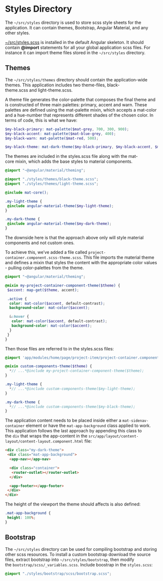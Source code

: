 # Styles Directory

The `~/src/styles` directory is used to store scss style sheets for the application. It can contain themes, Bootstrap, Angular Material, and any other styles.

[~/src/styles.scss](https://github.com/mathisGarberg/angular-folder-structure/tree/master/src/styles.scss) is installed in the default Angular skeleton. It should contain **@import** statements for all your global application scss files. For instance it can import theme files stored in the `~/src/styles` directory.

## Themes

The `~/src/styles/themes` directory should contain the application-wide themes. This application includes two theme-files, black-theme.scss and light-theme.scss.

A theme file generates the color-palette that composes the final theme and is constructed of three main palettes: primary, accent and warn. These palettes are defined using the mat-palette mixin, which accepts a mat-color and a hue-number that represents different shades of the chosen color. In terms of code, this is what we have:

```scss
$my-black-primary: mat-palette($mat-grey, 700, 300, 900);
$my-black-accent: mat-palette($mat-blue-grey, 400);
$my-black-warn: mat-palette($mat-red, 500);

$my-black-theme: mat-dark-theme($my-black-primary, $my-black-accent, $my-black-warn);
```

The themes are included in the styles.scss file along with the mat-core mixin, which adds the base styles to material components.

```scss
@import "~@angular/material/theming";

@import "./styles/themes/black-theme.scss";
@import "./styles/themes/light-theme.scss";

@include mat-core();

.my-light-theme {
 @include angular-material-theme($my-light-theme);
}

.my-dark-theme {
 @include angular-material-theme($my-dark-theme);
}
```

The downside here is that the approach above only will style material components and not custom ones.

To achieve this, we’ve added a file called `project-container.component.scss-theme.scss`. This file imports the material theme and defines a mixin that styles the content with the appropriate color values - pulling color-palettes from the theme.

```scss
@import "~@angular/material/theming";

@mixin my-project-container-component-theme($theme) {
 $accent: map-get($theme, accent);

 .active {
  color: mat-color($accent, default-contrast);
  background-color: mat-color($accent);

  &:hover {
   color: mat-color($accent, default-contrast);
   background-color: mat-color($accent);
  }
 }
}
```

Then those files are referred to in the styles.scss files:

```scss
@import 'app/modules/home/page/project-item/project-container.component.scss-theme.scss';

@mixin custom-components-theme($theme) {
  *// ...*@include my-project-container-component-theme($theme);
}

.my-light-theme {
  *// ...*@include custom-components-theme($my-light-theme);
}

.my-dark-theme {
  *// ...*@include custom-components-theme($my-black-theme);
}
```

The application content needs to be placed inside either a `mat-sidenav-container` element or have the `mat-app-background` class applied to work. This application follows the last approach by appending this class to the `div` that wraps the app-content in the `src/app/layout/content-layout/content-layout.component.html` file:

```html
<div class="my-dark-theme">
 <div class="mat-app-background">
  <app-nav></app-nav>

  <div class="container">
   <router-outlet></router-outlet>
  </div>

  <app-footer></app-footer>
 </div>
</div>
```

The height of the viewport the theme should affects is also defined:

```scss
.mat-app-background {
 height: 100%;
}
```

## Bootstrap

The `~/src/styles` directory can be used for compiling bootstrap and storing other scss resources. To install a custom bootstrap download the source files, extract bootstrap into `~/src/styles/bootstrap`, then modify the `bootstrap/scss/_variables.scss`. Include boostrap in the `styles.scss`:

```scss
@import "./styles/bootstrap/scss/bootstrap.scss";
```
